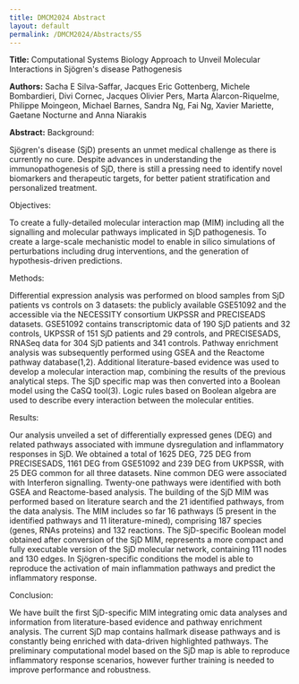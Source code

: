 ```yaml
---
title: DMCM2024 Abstract
layout: default
permalink: /DMCM2024/Abstracts/S5
---
```


**Title:**
Computational Systems Biology Approach to Unveil Molecular Interactions in Sjögren's disease Pathogenesis

**Authors:**
Sacha E Silva-Saffar, Jacques Eric Gottenberg, Michele Bombardieri, Divi Cornec, Jacques Olivier Pers, Marta Alarcon-Riquelme, Philippe Moingeon, Michael Barnes, Sandra Ng, Fai Ng, Xavier Mariette, Gaetane Nocturne and Anna Niarakis

**Abstract:**
Background:

Sjögren's disease (SjD) presents an unmet medical challenge as there is currently no cure. Despite advances in understanding the immunopathogenesis of SjD, there is still a pressing need to identify novel biomarkers and therapeutic targets, for better patient stratification and personalized treatment.

Objectives:

To create a fully-detailed molecular interaction map (MIM) including all the signalling and molecular pathways implicated in SjD pathogenesis. To create a large-scale mechanistic model to enable in silico simulations of perturbations including drug interventions, and the generation of hypothesis-driven predictions.

Methods:

Differential expression analysis was performed on blood samples from SjD patients vs controls on 3 datasets: the publicly available GSE51092 and the accessible via the NECESSITY consortium UKPSSR and PRECISEADS datasets. GSE51092 contains transcriptomic data of 190 SjD patients and 32 controls, UKPSSR of 151 SjD patients and 29 controls, and PRECISESADS, RNASeq data for 304 SjD patients and 341 controls. Pathway enrichment analysis was subsequently performed using GSEA and the Reactome pathway database(1,2). Additional literature-based evidence was used to develop a molecular interaction map, combining the results of the previous analytical steps. The SjD specific map was then converted into a Boolean model using the CaSQ tool(3). Logic rules based on Boolean algebra are used to describe every interaction between the molecular entities.

Results:

Our analysis unveiled a set of differentially expressed genes (DEG) and related pathways associated with immune dysregulation and inflammatory responses in SjD. We obtained a total of 1625 DEG, 725 DEG from PRECISESADS, 1161 DEG from GSE51092 and 239 DEG from UKPSSR, with 25 DEG common for all three datasets. Nine common DEG were associated with Interferon signalling. Twenty-one pathways were identified with both GSEA and Reactome-based analysis. The building of the SjD MIM was performed based on literature search and the 21 identified pathways, from the data analysis. The MIM includes so far 16 pathways (5 present in the identified pathways and 11 literature-mined), comprising 187 species (genes, RNAs proteins) and 132 reactions. The SjD-specific Boolean model obtained after conversion of the SjD MIM, represents a more compact and fully executable version of the SjD molecular network, containing 111 nodes and 130 edges. In Sjögren-specific conditions the model is able to reproduce the activation of main inflammation pathways and predict the inflammatory response.

Conclusion:

We have built the first SjD-specific MIM integrating omic data analyses and information from literature-based evidence and pathway enrichment analysis. The current SjD map contains hallmark disease pathways and is constantly being enriched with data-driven highlighted pathways. The preliminary computational model based on the SjD map is able to reproduce inflammatory response scenarios, however further training is needed to improve performance and robustness.

